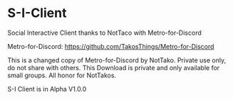 # S-I-Client
Social Interactive Client thanks to NotTaco with Metro-for-Discord

Metro-for-Discord: https://github.com/TakosThings/Metro-for-Discord

This is a changed copy of Metro-for-Discord by NotTako. 
Private use only, do not share with others.
This Download is private and only available for small groups.
All honor for NotTakos.

S-I Client is in Alpha V1.0.0
